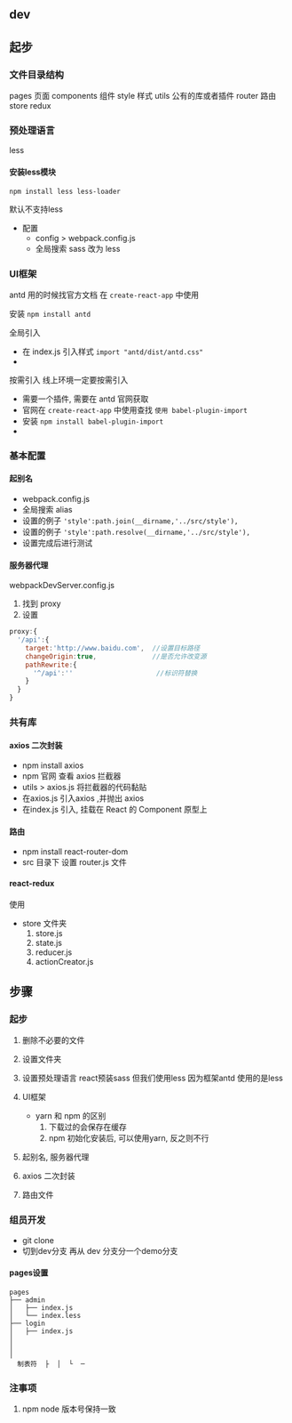 ## dev
## 起步
### 文件目录结构
pages       页面
components  组件
style       样式
utils       公有的库或者插件
router      路由
store       redux


### 预处理语言
less

#### 安装less模块 
`npm install less less-loader`

默认不支持less
- 配置
  - config > webpack.config.js
  - 全局搜索 sass 改为 less

### UI框架
antd
用的时候找官方文档 在 `create-react-app` 中使用

安装 `npm install antd`

全局引入
- 在 index.js 引入样式 `import "antd/dist/antd.css"`  
- 
按需引入  线上环境一定要按需引入
- 需要一个插件, 需要在 antd 官网获取
- 官网在 `create-react-app` 中使用查找 `使用 babel-plugin-import `
- 安装 `npm install babel-plugin-import`
- 

### 基本配置

#### 起别名
- webpack.config.js 
- 全局搜索 alias
- 设置的例子 `'style':path.join(__dirname,'../src/style'),`
- 设置的例子 `'style':path.resolve(__dirname,'../src/style'),`
- 设置完成后进行测试

#### 服务器代理
webpackDevServer.config.js
1. 找到 proxy
2. 设置
```js
proxy:{
  '/api':{
    target:'http://www.baidu.com',  //设置目标路径
    changeOrigin:true,              //是否允许改变源
    pathRewrite:{
      '^/api':''                     //标识符替换
    }
  }
}
```


### 共有库
#### axios 二次封装 
- npm install axios
- npm 官网 查看 axios 拦截器
- utils > axios.js 将拦截器的代码黏贴
- 在axios.js 引入axios ,并抛出 axios
- 在index.js 引入, 挂载在 React 的 Component 原型上

#### 路由
- npm install react-router-dom
- src 目录下 设置 router.js 文件




#### react-redux
使用
- store 文件夹
  1. store.js
  2. state.js
  3. reducer.js
  4. actionCreator.js

## 步骤
### 起步
1. 删除不必要的文件
2. 设置文件夹
3. 设置预处理语言 react预装sass 但我们使用less 因为框架antd 使用的是less
4. UI框架
   - yarn 和 npm 的区别
      1. 下载过的会保存在缓存
      2. npm 初始化安装后, 可以使用yarn, 反之则不行

5. 起别名, 服务器代理 
6. axios 二次封装
7. 路由文件


### 组员开发
- git clone 
- 切到dev分支 再从 dev 分支分一个demo分支

#### pages设置
```
pages 
├── admin
│   ├── index.js
│   └── index.less
├── login
│   ├── index.js
│
│
│
  制表符  ├  │  └  ─
```






### 注事项
1. npm node 版本号保持一致